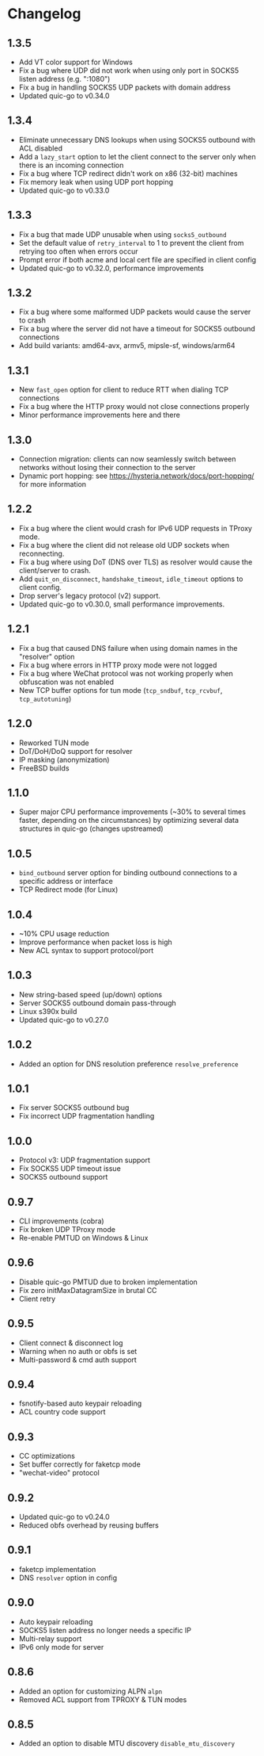 # Changelog

## 1.3.5

- Add VT color support for Windows
- Fix a bug where UDP did not work when using only port in SOCKS5 listen address (e.g. ":1080")
- Fix a bug in handling SOCKS5 UDP packets with domain address
- Updated quic-go to v0.34.0

## 1.3.4

- Eliminate unnecessary DNS lookups when using SOCKS5 outbound with ACL disabled
- Add a `lazy_start` option to let the client connect to the server only when there is an incoming connection
- Fix a bug where TCP redirect didn't work on x86 (32-bit) machines
- Fix memory leak when using UDP port hopping
- Updated quic-go to v0.33.0

## 1.3.3

- Fix a bug that made UDP unusable when using `socks5_outbound`
- Set the default value of `retry_interval` to 1 to prevent the client from retrying too often when errors occur
- Prompt error if both acme and local cert file are specified in client config
- Updated quic-go to v0.32.0, performance improvements

## 1.3.2

- Fix a bug where some malformed UDP packets would cause the server to crash
- Fix a bug where the server did not have a timeout for SOCKS5 outbound connections
- Add build variants: amd64-avx, armv5, mipsle-sf, windows/arm64

## 1.3.1

- New `fast_open` option for client to reduce RTT when dialing TCP connections
- Fix a bug where the HTTP proxy would not close connections properly
- Minor performance improvements here and there

## 1.3.0

- Connection migration: clients can now seamlessly switch between networks without losing their connection to the server
- Dynamic port hopping: see https://hysteria.network/docs/port-hopping/ for more information

## 1.2.2

- Fix a bug where the client would crash for IPv6 UDP requests in TProxy mode.
- Fix a bug where the client did not release old UDP sockets when reconnecting.
- Fix a bug where using DoT (DNS over TLS) as resolver would cause the client/server to crash.
- Add `quit_on_disconnect`, `handshake_timeout`, `idle_timeout` options to client config.
- Drop server's legacy protocol (v2) support.
- Updated quic-go to v0.30.0, small performance improvements.

## 1.2.1

- Fix a bug that caused DNS failure when using domain names in the "resolver" option
- Fix a bug where errors in HTTP proxy mode were not logged
- Fix a bug where WeChat protocol was not working properly when obfuscation was not enabled
- New TCP buffer options for tun mode (`tcp_sndbuf`, `tcp_rcvbuf`, `tcp_autotuning`)

## 1.2.0

- Reworked TUN mode
- DoT/DoH/DoQ support for resolver
- IP masking (anonymization)
- FreeBSD builds

## 1.1.0

- Super major CPU performance improvements (~30% to several times faster, depending on the circumstances) by optimizing
  several data structures in quic-go (changes upstreamed)

## 1.0.5

- `bind_outbound` server option for binding outbound connections to a specific address or interface
- TCP Redirect mode (for Linux)

## 1.0.4

- ~10% CPU usage reduction
- Improve performance when packet loss is high
- New ACL syntax to support protocol/port

## 1.0.3

- New string-based speed (up/down) options
- Server SOCKS5 outbound domain pass-through
- Linux s390x build
- Updated quic-go to v0.27.0

## 1.0.2

- Added an option for DNS resolution preference `resolve_preference`

## 1.0.1

- Fix server SOCKS5 outbound bug
- Fix incorrect UDP fragmentation handling

## 1.0.0

- Protocol v3: UDP fragmentation support
- Fix SOCKS5 UDP timeout issue
- SOCKS5 outbound support

## 0.9.7

- CLI improvements (cobra)
- Fix broken UDP TProxy mode
- Re-enable PMTUD on Windows & Linux

## 0.9.6

- Disable quic-go PMTUD due to broken implementation
- Fix zero initMaxDatagramSize in brutal CC
- Client retry

## 0.9.5

- Client connect & disconnect log
- Warning when no auth or obfs is set
- Multi-password & cmd auth support

## 0.9.4

- fsnotify-based auto keypair reloading
- ACL country code support

## 0.9.3

- CC optimizations
- Set buffer correctly for faketcp mode
- "wechat-video" protocol

## 0.9.2

- Updated quic-go to v0.24.0
- Reduced obfs overhead by reusing buffers

## 0.9.1

- faketcp implementation
- DNS `resolver` option in config

## 0.9.0

- Auto keypair reloading
- SOCKS5 listen address no longer needs a specific IP
- Multi-relay support
- IPv6 only mode for server

## 0.8.6

- Added an option for customizing ALPN `alpn`
- Removed ACL support from TPROXY & TUN modes

## 0.8.5

- Added an option to disable MTU discovery `disable_mtu_discovery`
